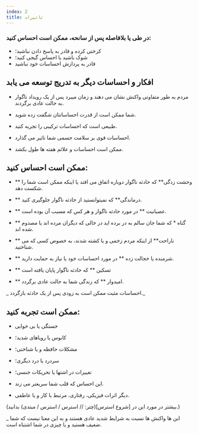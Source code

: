 ```yaml
---
index: 2
title: تاثیرات
---
```

### در طی یا بلافاصله پس از سانحه، ممکن است احساس کنید:

*   کرختی کرده و قادر به پاسخ دادن نباشید؛
*   شوک باشید یا احساس گیجی کنید؛
*   قادر به پردازش احساسات خود نباشید

## افکار و احساسات دیگر به تدریج توسعه می یابد

*   مردم به طور متفاوتی واکنش نشان می دهند و زمان میبرد پس از یک رویداد ناگوار به حالت عادی برگردند.

*   شما ممکن است از قدرت احساساتتان شگفت زده شوید.

*   طبیعی است که احساسات ترکیبی را تجربه کنید.

*   احساسات قوی بر سلامت جسمی شما تاثیر می گذارد.

*   ممکن است احساسات و علائم هفته ها طول بکشد.

## ممکن است احساس کنید:

*   ** وحشت زدگی** که حادثه ناگوار دوباره اتفاق می افتد یا اینکه ممکن است شما را شکست دهد.

*   ** درماندگی** که نمیتوانستید از حادثه ناگوار جلوگیری کنید.

*   ** عصبانیت ** در مورد حادثه ناگوار و هر کس که مسبب آن بوده است.

*   ** گناه * که شما جان سالم به در برده اید در خالی که دیگران مرده اند یا مصدوم شده اند.

*   ** ناراحت** از اینکه مردم زخمی و یا کشته شدند، به خصوص کسی که می شناختید.

*   ** شرمنده یا خجالت زده ** در مورد احساسات خود یا نیاز به حمایت دارید.

*   ** تسکین ** که حادثه ناگوار پایان یافته است

*   ** امیدوار ** که زندگی شما به حالت عادی برگردد.

_ احساسات مثبت ممکن است به زودی پس از یک حادثه بازگردد._

## ممکن است تجربه کنید:

*   خستگی یا بی خوابی

*   کابوس یا رویاهای شدید؛

*   مشکلات حافظه و یا شناختی؛

*   سردرد یا درد دیگری؛

*   تغییرات در اشتها یا تحریکات جنسی؛

*   این احساس که قلب شما سریعتر می زند.

*   دیگر اثرات فیزیکی، رفتاری، مرتبط با کار و یا عاطفی.

(بیشتر در مورد این در [شروع استرس](چتر: // استرس / استرس / مبتدی) بدانید.)

_ این ها واکنش ها نسبت به شرایط شدید عادی هستند و به این معنا نیست که شما ضعیف هستید و یا چیزی در شما اشتباه است.